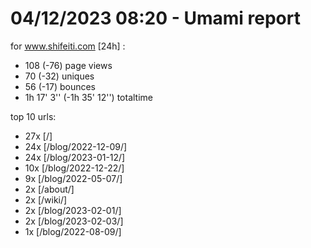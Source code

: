 # 04/12/2023 08:20 - Umami report
for www.shifeiti.com [24h] :

 - 108 (-76) page views
 - 70 (-32) uniques
 - 56 (-17) bounces
 - 1h 17' 3'' (-1h 35' 12'') totaltime


top 10 urls:
 - 27x [/]
 - 24x [/blog/2022-12-09/]
 - 24x [/blog/2023-01-12/]
 - 10x [/blog/2022-12-22/]
 - 9x [/blog/2022-05-07/]
 - 2x [/about/]
 - 2x [/wiki/]
 - 2x [/blog/2023-02-01/]
 - 2x [/blog/2023-02-03/]
 - 1x [/blog/2022-08-09/]


